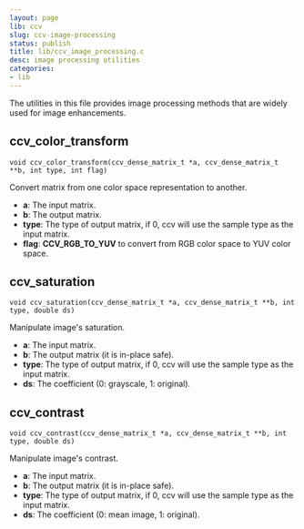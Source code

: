 ```yaml
---
layout: page
lib: ccv
slug: ccv-image-processing
status: publish
title: lib/ccv_image_processing.c
desc: image processing utilities
categories:
- lib
---
```


The utilities in this file provides image processing methods that are widely used for image enhancements.

ccv\_color\_transform
---------------------

	void ccv_color_transform(ccv_dense_matrix_t *a, ccv_dense_matrix_t **b, int type, int flag)

Convert matrix from one color space representation to another.

 * **a**: The input matrix.
 * **b**: The output matrix.
 * **type**: The type of output matrix, if 0, ccv will use the sample type as the input matrix.
 * **flag**: **CCV\_RGB\_TO\_YUV** to convert from RGB color space to YUV color space.

ccv\_saturation
---------------

	void ccv_saturation(ccv_dense_matrix_t *a, ccv_dense_matrix_t **b, int type, double ds)

Manipulate image's saturation.

 * **a**: The input matrix.
 * **b**: The output matrix (it is in-place safe).
 * **type**: The type of output matrix, if 0, ccv will use the sample type as the input matrix.
 * **ds**: The coefficient (0: grayscale, 1: original).

ccv\_contrast
-------------

	void ccv_contrast(ccv_dense_matrix_t *a, ccv_dense_matrix_t **b, int type, double ds)

Manipulate image's contrast.

 * **a**: The input matrix.
 * **b**: The output matrix (it is in-place safe).
 * **type**: The type of output matrix, if 0, ccv will use the sample type as the input matrix.
 * **ds**: The coefficient (0: mean image, 1: original).

